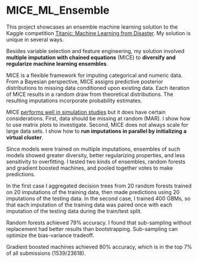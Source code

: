 # MICE_ML_Ensemble

This project showcases an ensemble machine learning solution to the Kaggle competition [Titanic: Machine Learning from Disaster](https://www.kaggle.com/c/titanic). My solution is unique in several ways.

Besides variable selection and feature engineering, my solution involved **multiple imputation with chained equations** (MICE) to **diversify and regularize machine learning ensembles**.

MICE is a flexible framework for imputing categorical and numeric data. From a Bayesian perspective, MICE assigns predictive posterior distributions to missing data conditioned upon existing data. Each iteration of MICE results in a random draw from theoretical distributions. The resulting imputations incorporate probability estimates.

MICE [performs well in simulation studies](https://pdfs.semanticscholar.org/dc64/aca1a942615fd932bc2b8e24f954b7a4d2c9.pdf) but it does have certain considerations. First, data should be missing at random (MAR). I show how to use matrix plots to investigate. Second, MICE does not always scale for large data sets. I show how to **run imputations in parallel by initializing a virtual cluster**.

Since models were trained on multiple imputations, ensembles of such models showed greater diversity, better regularizing properties, and less sensitivity to overfitting. I tested two kinds of ensembles, random forests and gradient boosted machines, and pooled together votes to make predictions.

In the first case I aggregated decision trees from 20 random forests trained on 20 imputations of the training data, then made predictions using 20 imputations of the testing data. In the second case, I trained 400 GBMs, so that each imputation of the training data was paired once with each imputation of the testing data during the train/test split.

Random forests achieved 79% accuracy. I found that sub-sampling without replacement had better results than bootstrapping. Sub-sampling can optimize the bias-variance tradeoff.

Gradient boosted machines achieved 80% accuracy, which is in the top 7% of all submissions (1539/23618).
